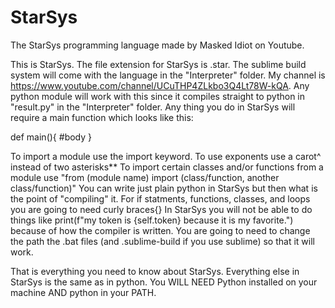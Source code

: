 # StarSys
The StarSys programming language made by Masked Idiot on Youtube.

This is StarSys.
The file extension for StarSys is .star.
The sublime build system will come with the language in the "Interpreter" folder.
My channel is https://www.youtube.com/channel/UCuTHP4ZLkbo3Q4Lt78W-kQA.
Any python module will work with this since it compiles straight to python in "result.py" in the "Interpreter" folder.
Any thing you do in StarSys will require a main function which looks like this:

def main(){
	#body
}

To import a module use the import keyword.
To use exponents use a carot^ instead of two asterisks**
To import certain classes and/or functions from a module use "from (module name) import (class/function, another class/function)"
You can write just plain python in StarSys but then what is the point of "compiling" it.
For if statments, functions, classes, and loops you are going to need curly braces{}
In StarSys you will not be able to do things like print(f"my token is {self.token} because it is my favorite.") because of how the compiler is written.
You are going to need to change the path the .bat files (and .sublime-build if you use sublime) so that it will work.

That is everything you need to know about StarSys.
Everything else in StarSys is the same as in python.
You WILL NEED Python installed on your machine AND python in your PATH.